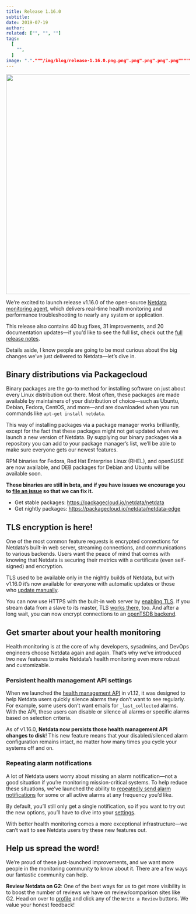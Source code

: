 ```yaml
---
title: Release 1.16.0
subtitle: 
date: 2019-07-19
author: 
related: ["", "", ""]
tags: 
  [
    "",
  ]
image: "."."""/img/blog/release-1.16.0.png.png".png".png".png".png"""""
---
```

<img class="alignnone size-full wp-image-16876" src="/img/wp-archive/uploads/2022/03/release-1.16.0.png" alt="" width="1200" height="600" />

We’re excited to launch release v1.16.0 of the open-source <a href="https://github.com/netdata/netdata/">Netdata monitoring agent</a>, which delivers real-time health monitoring and performance troubleshooting to nearly any system or application.

This release also contains 40 bug fixes, 31 improvements, and 20 documentation updates—if you’d like to see the full list, check out the <a href="https://github.com/netdata/netdata/releases/tag/v1.16.0">full release notes</a>.

Details aside, I know people are going to be most curious about the big changes we’ve just delivered to Netdata—let’s dive in.
<h2>Binary distributions via Packagecloud</h2>
Binary packages are the go-to method for installing software on just about every Linux distribution out there. Most often, these packages are made available by maintainers of your distribution of choice—such as Ubuntu, Debian, Fedora, CentOS, and more—and are downloaded when you run commands like <code>apt-get install netdata</code>.

This way of installing packages via a package manager works brilliantly, except for the fact that these packages might not get updated when we launch a new version of Netdata. By supplying our binary packages via a repository you can add to your package manager’s list, we’ll be able to make sure everyone gets our newest features.

RPM binaries for Fedora, Red Hat Enterprise Linux (RHEL), and openSUSE are now available, and DEB packages for Debian and Ubuntu will be available soon.

<strong>These binaries are still in beta, and if you have issues we encourage you to <a href="https://github.com/netdata/netdata/issues">file an issue</a> so that we can fix it.</strong>
<ul>
 	<li>Get stable packages: <a href="https://packagecloud.io/netdata/netdata">https://packagecloud.io/netdata/netdata</a></li>
 	<li>Get nightly packages: <a href="https://packagecloud.io/netdata/netdata-edge">https://packagecloud.io/netdata/netdata-edge</a></li>
</ul>
<h2>TLS encryption is here!</h2>
One of the most common feature requests is encrypted connections for Netdata’s built-in web server, streaming connections, and communications to various backends. Users want the peace of mind that comes with knowing that Netdata is securing their metrics with a certificate (even self-signed) and encryption.

TLS used to be available only in the nightly builds of Netdata, but with v1.16.0 it’s now available for everyone with automatic updates or those who <a href="https://learn.netdata.cloud/docs/agent/packaging/installer/update/">update manually</a>.

You can now use HTTPS with the built-in web server by <a href="https://learn.netdata.cloud/docs/agent/web/server/#enabling-tls-support">enabling TLS</a>. If you stream data from a slave to its master, TLS <a href="https://learn.netdata.cloud/docs/agent/streaming/#securing-the-communication">works there</a>, too. And after a long wait, you can now encrypt connections to an <a href="https://learn.netdata.cloud/docs/agent/backends/opentsdb/#https">openTSDB backend</a>.
<h2>Get smarter about your health monitoring</h2>
Health monitoring is at the core of why developers, sysadmins, and DevOps engineers choose Netdata again and again. That’s why we’ve introduced two new features to make Netdata’s health monitoring even more robust and customizable.
<h3>Persistent health management API settings</h3>
When we launched the <a href="https://learn.netdata.cloud/docs/agent/web/api/health/#health-management-api">health management API</a> in v1.12, it was designed to help Netdata users quickly silence alarms they don’t want to see regularly. For example, some users don’t want emails for <code>_last_collected</code> alarms. With the API, these users can disable or silence all alarms or specific alarms based on selection criteria.

As of v1.16.0, <strong>Netdata now persists those health management API changes to disk</strong>! This new feature means that your disabled/silenced alarm configuration remains intact, no matter how many times you cycle your systems off and on.
<h3>Repeating alarm notifications</h3>
A lot of Netdata users worry about missing an alarm notification—not a good situation if you’re monitoring mission-critical systems. To help reduce these situations, we’ve launched the ability to <a href="https://learn.netdata.cloud/docs/agent/health/#alarm-line-repeat">repeatedly send alarm notifications</a> for some or all active alarms at any frequency you’d like.

By default, you’ll still only get a single notification, so if you want to try out the new options, you’ll have to dive into your <a href="https://learn.netdata.cloud/docs/agent/health/#alarm-line-repeat">settings</a>.

With better health monitoring comes a more exceptional infrastructure—we can’t wait to see Netdata users try these new features out.
<h2>Help us spread the word!</h2>
We’re proud of these just-launched improvements, and we want more people in the monitoring community to know about it. There are a few ways our fantastic community can help.

<strong>Review Netdata on G2</strong>: One of the best ways for us to get more visibility is to boost the number of reviews we have on review/comparison sites like G2. Head on over to <a href="https://www.g2.com/products/netdata/reviews">profile</a> and click any of the <code>Write a Review</code> buttons. We value your honest feedback!
